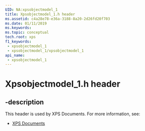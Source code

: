 ```yaml
---
UID: NA:xpsobjectmodel_1
title: Xpsobjectmodel_1.h header
ms.assetid: c4a28e78-e36a-3188-8a20-2d26fd20f703
ms.date: 01/11/2019
ms.keywords: 
ms.topic: conceptual
tech.root: xps
f1_keywords:
 - xpsobjectmodel_1
 - xpsobjectmodel_1/xpsobjectmodel_1
api_name:
 - xpsobjectmodel_1
---
```


# Xpsobjectmodel_1.h header


## -description

This header is used by XPS Documents. For more information, see:

- [XPS Documents](../_xps/index.md)

